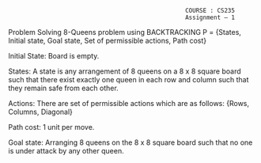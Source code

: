                                                       COURSE : CS235
                                                      Assignment – 1 

Problem 
Solving 8-Queens problem using BACKTRACKING
P = {States, Initial state, Goal state, Set of permissible actions, Path cost}

Initial State:
Board is empty.

States:
A state is any arrangement of  8 queens on a 8 x 8 square board such that there exist exactly one queen in each row and column such that they remain safe from each other.

Actions:
There are set of permissible actions which are as follows:
{Rows, Columns, Diagonal}

Path cost:
1 unit per move.

Goal state:
Arranging 8 queens on the 8 x 8 square board such that no one is under attack by any other queen.
